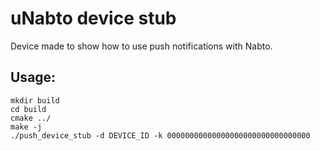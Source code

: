 # uNabto device stub
Device made to show how to use push notifications with Nabto.

## Usage:

```
mkdir build
cd build
cmake ../
make -j
./push_device_stub -d DEVICE_ID -k 00000000000000000000000000000000
```